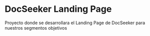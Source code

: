 # DocSeeker Landing Page

Proyecto donde se desarrollara el Landing Page de DocSeeker para nuestros segmentos objetivos

